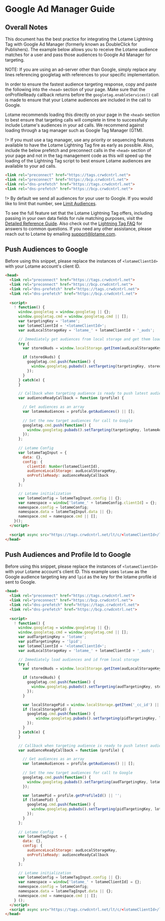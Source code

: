 # Google Ad Manager Guide

## Overall Notes

This document has the best practice for integrating the Lotame Lightning Tag with Google Ad Manager (formerly known as DoubleClick for Publishers). The example below allows you to receive the Lotame audience matches for a user and pass those audiences to Google Ad Manager for targeting.

NOTE: If you are using an ad-server other than Google, simply replace any lines referencing googletag with references to your specific implementation.

In order to ensure the fastest audience targeting response, copy and paste the following into the `<head>` section of your page. Make sure that the onProfileReady callback returns before the `googletag.enableServices()` call is made to ensure that your Lotame audiences are included in the call to Google. 

Lotame recommends loading this directly on your page in the `<head>` section to best ensure that targeting calls will complete in time to successfully include Lotame's audiences in your ad calls. We recommend against loading through a tag manager such as Google Tag Manager (GTM). 

!> If you must use a tag manager, use any priority or sequencing features available to have the Lotame Lightning Tag fire as early as possible. Also, include the below prefetch and preconnect calls in the `<head>` section of your page and not in the tag management code as this will speed up the loading of the Lightning Tag script to best ensure Lotame audiences are available to your ad calls.

```html
<link rel="preconnect" href="https://tags.crwdcntrl.net">
<link rel="preconnect" href="https://bcp.crwdcntrl.net">
<link rel="dns-prefetch" href="https://tags.crwdcntrl.net">            
<link rel="dns-prefetch" href="https://bcp.crwdcntrl.net">
```

!> By default we send all audiences for your user to Google. If you would like to limit that number, see [Limit Audiences](lightning-tag/faq?id=how-can-i-limit-the-number-of-audiences-returned).

To see the full feature set that the Lotame Lightning Tag offers, including passing in your own data fields for rule matching purposes, visit the [Detailed Reference Guide](lightning-tag/detailed-reference.md). Also check out the [Lightning Tag FAQ](lightning-tag/faq.md) for answers to common questions. If you need any other assistance, please reach out to Lotame by emailing support@lotame.com.

## Push Audiences to Google

Before using this snippet, please replace the instances of `<lotameClientId>` with your Lotame account's client ID.

```html
<head>
  <link rel="preconnect" href="https://tags.crwdcntrl.net">
  <link rel="preconnect" href="https://bcp.crwdcntrl.net">
  <link rel="dns-prefetch" href="https://tags.crwdcntrl.net">            
  <link rel="dns-prefetch" href="https://bcp.crwdcntrl.net">
  
  <script>
    ! function() {
      window.googletag = window.googletag || {};
      window.googletag.cmd = window.googletag.cmd || [];
      var targetingKey = 'lotame';
      var lotameClientId = '<lotameClientId>';
      var audLocalStorageKey = 'lotame_' + lotameClientId + '_auds';

      // Immediately get audiences from local storage and get them loaded
      try {
        var storedAuds = window.localStorage.getItem(audLocalStorageKey) || '';

        if (storedAuds) {
          googletag.cmd.push(function() {
            window.googletag.pubads().setTargeting(targetingKey, storedAuds.split(','));
          });
        }
      } catch(e) {
      } 

      // Callback when targeting audience is ready to push latest audience data
      var audienceReadyCallback = function (profile) {

        // Get audiences as an array
        var lotameAudiences = profile.getAudiences() || [];
    
        // Set the new target audiences for call to Google
        googletag.cmd.push(function() {
          window.googletag.pubads().setTargeting(targetingKey, lotameAudiences);
        });  
      };
    
      // Lotame Config
      var lotameTagInput = {
        data: {},
        config: {
          clientId: Number(lotameClientId),
          audienceLocalStorage: audLocalStorageKey,
          onProfileReady: audienceReadyCallback
        }
      };

      // Lotame initialization
      var lotameConfig = lotameTagInput.config || {};
      var namespace = window['lotame_' + lotameConfig.clientId] = {};
      namespace.config = lotameConfig;
      namespace.data = lotameTagInput.data || {};
      namespace.cmd = namespace.cmd || [];
    }();
  </script>
  
  <script async src="https://tags.crwdcntrl.net/lt/c/<lotameClientId>/lt.min.js"></script>
</head>
```


## Push Audiences and Profile Id to Google

Before using this snippet, please replace the instances of `<lotameClientId>` with your Lotame account's client ID.
This example uses `lotame` as the Google audience targeting key and `lpid` as the key for the lotame profile id sent to Google.

```html
<head>
  <link rel="preconnect" href="https://tags.crwdcntrl.net">
  <link rel="preconnect" href="https://bcp.crwdcntrl.net">
  <link rel="dns-prefetch" href="https://tags.crwdcntrl.net">            
  <link rel="dns-prefetch" href="https://bcp.crwdcntrl.net">
  
  <script>
    ! function() {
      window.googletag = window.googletag || {};
      window.googletag.cmd = window.googletag.cmd || [];
      var audTargetingKey = 'lotame';
      var pidTargetingKey = 'lpid';
      var lotameClientId = '<lotameClientId>';
      var audLocalStorageKey = 'lotame_' + lotameClientId + '_auds';

      // Immediately load audiences and id from local storage
      try {
        var storedAuds = window.localStorage.getItem(audLocalStorageKey) || '';

        if (storedAuds) {
          googletag.cmd.push(function() {
            window.googletag.pubads().setTargeting(audTargetingKey, storedAuds.split(','));
          });
        }

        var localStoragePid = window.localStorage.getItem('_cc_id') || '';
        if (localStoragePid) {
          googletag.cmd.push(function() {
              window.googletag.pubads().setTargeting(pidTargetingKey, localStoragePid);
          });
        }
      } catch(e) {
      } 

      // Callback when targeting audience is ready to push latest audience data
      var audienceReadyCallback = function (profile) {

        // Get audiences as an array
        var lotameAudiences = profile.getAudiences() || [];
    
        // Set the new target audiences for call to Google
        googletag.cmd.push(function() {
          window.googletag.pubads().setTargeting(audTargetingKey, lotameAudiences);
        });  

        var lotamePid = profile.getProfileId() || '';
        if (lotamePid) {
          googletag.cmd.push(function() {
            window.googletag.pubads().setTargeting(pidTargetingKey, lotamePid);
          });
        }
      };
    
      // Lotame Config
      var lotameTagInput = {
        data: {},
        config: {
          audienceLocalStorage: audLocalStorageKey,
          onProfileReady: audienceReadyCallback
        }
      };

      // Lotame initialization
      var lotameConfig = lotameTagInput.config || {};
      var namespace = window['lotame_' + lotameClientId] = {};
      namespace.config = lotameConfig;
      namespace.data = lotameTagInput.data || {};
      namespace.cmd = namespace.cmd || [];
    } ();
  </script>
  <script async src="https://tags.crwdcntrl.net/lt/c/<lotameClientId>/lt.min.js"></script>
</head>
```

